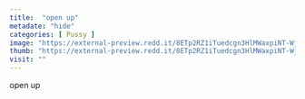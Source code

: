 ```yaml
---
title:  "open up"
metadate: "hide"
categories: [ Pussy ]
image: "https://external-preview.redd.it/8ETp2RZ1iTuedcgn3HlMWaxpiNT-WjJIHZ58o1vSIQw.jpg?auto=webp&s=d56698db043e86919534fd50c2b4ad8d2e597ce1"
thumb: "https://external-preview.redd.it/8ETp2RZ1iTuedcgn3HlMWaxpiNT-WjJIHZ58o1vSIQw.jpg?width=960&crop=smart&auto=webp&s=9d3cd0f57674e0991c7bf7f50de70cfa26a2034a"
visit: ""
---
```

open up
